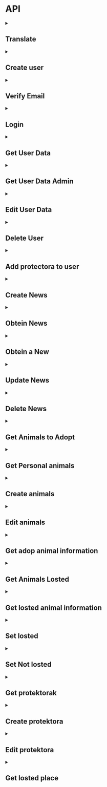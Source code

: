 # API
<details>
<summary> <h2> Translate </h2> </summary>

Link: 
```
https://bastbackend.ddns.net/api/translations/keys
```
Header:
```
Content-Type:application/json
```
Body:
```
{
  "keys":[
    "title0",
    "descripcion0"
  ]
}
```
Response:
```
{
  "translations": {
    "descripcion0": {
      "es": "Seguro que sospechabas algo, pero la nariz de tu compa\u00f1ero peludo no solo es un detector infalible de chuches...",
      "eu": "Zerbait susmatzen zenuen, baina zure lagun iletsuaren sudurra ez da soilik goxokiak aurkitzeko detektagailu hutsa..."
    },
    "title0": {
      "es": "La nariz de tu perro es \u00fanica",
      "eu": "Zure txakurraren sudurra bakarra da"
    }
  }
}
```
Response Error:
```
{
  "message": "No translations found for the given keys"
}  
```
</details>

<details>
<summary> <h2> Create user </h2> </summary>
  
Link: 
```
https://bastbackend.ddns.net/api/register
```
Header:
```
Content-Type:application/json
```
Body:
```
{
    "DNI": "123987",
    "name": "Guts",
    "secondName": "Alcon",
    "email": "guts@example.com",
    "password": "123maite",
    "password_confirmation": "123maite",
    "year": "2005-01-10",
    "img": img->Object
}

```
Response:
```
{
  "message": "Usuario creado exitosamente",
  "user": {
    "DNI": "1239878",
    "name": "Casca",
    "secondName": "Alcon",
    "email": "Casca@example.com",
    "year": "2010-10-10T00:00:00.000000Z",
    "id": 3,
    "img": "www.bastbackend.ddns.net/public/storage/profile.jpg"
  }
}
```
Response Error:
```
{
  "message": "Datos incorrectos o incompletos.",
  "errors": {
    "DNI": [
      "The d n i has already been taken."
    ],
    "email": [
      "The email has already been taken."
    ]
  }
}
```
</details>

<details>
<summary> <h2> Verify Email </h2> </summary>
Emaila Verifikatzeko erabiltzen da
Link: 
```
https://bastbackend.ddns.net/api/verity-email/34298df983hfdkd
```
Header:
```
Content-Type:application/json
```


Response:
```
{
  "msg":"Email Verificado"
}
```
Response Error:
```
{
  "message": "Datos incorrectos o incompletos.",
}
```

</details>




<details>
<summary> <h2> Login </h2> </summary>
  
Link: 
```
https://bastbackend.ddns.net/api/login
```
Header:
```
Content-Type:application/json
```
Body:
```
{
  "email": "guts@example.com",
  "password": "123maite"
}
```
Response:
```
{
  "user": {
    "DNI": "12345678R",
    "name": "Manex",
    "secondName": "Aranzadi Ega\u00f1a",
    "email": "manex@zubiri.com",
    "year": "2005-01-10T00:00:00.000000Z",
    "rola": "erabiltzaile",
    "idProtektora": null,
    "img":"img": "www.bastbackend.ddns.net/public/storage/profile.jpg"
  }
  "token": "16|kFjHTrpajMNzVl3mFdxyolREya60S9Jr766ip9y0d582b690"
}
```
Response Error:
```
{
  "error": "Las credenciales proporcionadas son incorrectas."
}
```
</details>

<details>
    
<summary> <h2> Get User Data </h2> </summary>
Link: 
 
```
https://bastbackend.ddns.net/api/user-data
```
Header:
```
Content-Type:application/json
Authorization:Bearer 41|FsqTSzQTGSKTy9UB6FhbTi8NjdeYSHE65Nd3hS0505a2bb25
```
Response:
```
{
    "user": {
        "id": 1,
        "DNI": "123456789A",
        "name": "Juan",
        "secondName": "Pérez",
        "email": "juan.perez@ejemplo.com",
        "year": "1990-05-20",
        "img": "http://urlimagen.com/imagen.jpg"
    },
    "animals": [
        {
            "id": 1,
            "name": "Fido",
            "type": "txakurra",
            "animalType": "Perro",
            "img": "http://urlimagen.com/fido.jpg",
            "bakuna": true,
            "gender": "Macho",
            "descripcion": "Perro muy amigable",
            "year": "2020",
            "losted": false,
            "noiztik": "2023-01-01",
            "userID": 1
        },
        {
            "id": 2,
            "name": "Mimi",
            "type": "katua",
            "animalType": "Gato",
            "img": "http://urlimagen.com/mimi.jpg",
            "bakuna": true,
            "gender": "Hembra",
            "descripcion": "Gato tranquilo",
            "year": "2019",
            "losted": false,
            "noiztik": "2022-12-01",
            "userID": 1
        }
    ]
}

```
Response Error:
```
{
        "error": "Usuario no autenticado"
}
```
</details>


<details>
<summary> <h2> Get User Data Admin</h2> </summary>
Lortzen dira erabiltzaile guztien datuak
Link: 
 
```
https://bastbackend.ddns.net/api/get-all-user
```
Header:
```
Content-Type:application/json
Authorization:Bearer 41|FsqTSzQTGSKTy9UB6FhbTi8NjdeYSHE65Nd3hS0505a2bb25
```
Response:
```
{
    "user": {
        "id": 1,
        "DNI": "123456789A",
        "name": "Juan",
        "secondName": "Pérez",
        "email": "juan.perez@ejemplo.com",
        "year": "1990-05-20",
        "img": "http://urlimagen.com/imagen.jpg"
    },
    "animals": [
        {
            "id": 1,
            "name": "Fido",
            "type": "txakurra",
            "animalType": "Perro",
            "img": "http://urlimagen.com/fido.jpg",
            "bakuna": true,
            "gender": "Macho",
            "descripcion": "Perro muy amigable",
            "year": "2020",
            "losted": false,
            "noiztik": "2023-01-01",
            "userID": 1
        },
        {
            "id": 2,
            "name": "Mimi",
            "type": "katua",
            "animalType": "Gato",
            "img": "http://urlimagen.com/mimi.jpg",
            "bakuna": true,
            "gender": "Hembra",
            "descripcion": "Gato tranquilo",
            "year": "2019",
            "losted": false,
            "noiztik": "2022-12-01",
            "userID": 1
        }
    ]
}

```
Response Error:
```
{
        "error": "Usuario no autenticado"
}
```
</details>

<details>
    
<summary> <h2> Edit User Data </h2> </summary>
<p> **Put** bitartez egin behar da</p>
Link: 
 
```
https://bastbackend.ddns.net/api/user-data-edit
```
Header:
```
Content-Type:application/json
Authorization:Bearer 41|FsqTSzQTGSKTy9UB6FhbTi8NjdeYSHE65Nd3hS0505a2bb25
```
Body:
```
{
    "DNI": "123456789B",
    "name": "Juan",
    "secondName": "García",
    "email": "juan.garcia@ejemplo.com",
    "password": "nuevaContraseña123",
    "year": "1991-06-15",
    "img": img->Object
}
```
Response:
```
{
    "message": "Usuario actualizado exitosamente",
    "user": {
        "id": 1,
        "DNI": "123456789B",
        "name": "Juan",
        "secondName": "García",
        "email": "juan.garcia@ejemplo.com",
        "year": "1991-06-15",
        "img": "http://urlimagen.com/nueva-imagen.jpg"
    }
}


```
Response Error:
```
{
    "message": "Datos incorrectos o incompletos.",
    "errors": {
        "email": ["El correo electrónico ya está en uso."]
    }
}
{
    "message": "Ocurrió un error al actualizar los datos del usuario.",
    "error": "Error en la base de datos"
}

```
</details>

<details>

<summary> <h2> Delete User </h2> </summary>
<p> **Delete** bitartez egin behar da</p>
Link: 
 
```
https://bastbackend.ddns.net/api/user-delete
```
Header:
```
Content-Type:application/json
Authorization:Bearer 41|FsqTSzQTGSKTy9UB6FhbTi8NjdeYSHE65Nd3hS0505a2bb25
```
Body:
```

```
Response:
```
{
    "message": "Usuario borrato exitosamente",
}
```
Response Error:
```
{
    "error": "Usuario no autenticado"
}

```
</details>

<details>
    
<summary> <h2> Add protectora to user </h2> </summary>
<p> **Put** bitartez egin behar da</p>
Link: 
 
```
https://bastbackend.ddns.net/api/user-add-protectora
```
Header:
```
Content-Type:application/json
Authorization:Bearer 41|FsqTSzQTGSKTy9UB6FhbTi8NjdeYSHE65Nd3hS0505a2bb25
```
Body:
```
{
    "email": "usuario@example.com"
}
```
Response:
```
{
    "message": "Protector asignado exitosamente al usuario.",
    "user": {
        "id": 2,
        "email": "usuario@example.com",
        "idProtektora": 1,  // idProtektora asignado al usuario
        "created_at": "2025-01-10T12:34:56.000000Z",
        "updated_at": "2025-01-10T12:34:56.000000Z"
    }
}
```
Response Error:
```
{
    "message": "El email no existe."
}
{
    "message": "El usuario ya tiene asignada una protectora."
}
{
    "error": "El usuario no tiene asignada una protectora."
}
{
    "message": "Ocurrió un error al asignar la protectora al usuario.",
    "error": "Mensaje de error específico"
}

```
</details>

<details>
<summary> <h2> Create News </h2> </summary>
  
Link: 
```
https://bastbackend.ddns.net/api/news
```
Header:
```
Content-Type:application/json
Authorization:Bearer 2|iUwrUrIzOilpvkowMLL8eLo08oPoTjrkwRdkOdMRf38052b7
```
Body:
```
{
  "titleES": "Título en Español",
  "titleEU": "Titulua euskaraz",
  "textES": "Este es el texto de la noticia en Español",
  "textEU": "Hau da euskarazko albistearen testua",
  "img": img->object
}
```
Response:
```
{
  "message": "Noticia creada con \u00e9xito",
  "news": {
    "protektora": 1,
    "updated_at": "2024-12-12T10:13:59.000000Z",
    "created_at": "2024-12-12T10:13:59.000000Z",
    "id": 5,
    "title": "title5",
    "text": "news5",
  "img": https://images.squarespace-cdn.com/content/v1/607f89e638219e13eee71b1e/1684821560422-SD5V37BAG28BURTLIXUQ/michael-sum-LEpfefQf4rU-unsplash.jpg
  }
}
```
Response Error:
```
{
  "error": "Las credenciales proporcionadas son incorrectas."
}
```
</details>

<details>
<summary> <h2> Obtein News </h2> </summary>
<p> **Get** bitartez egin behar da</p>
Link: 
<p>Protektora_id is optional</p>
    
```
https://bastbackend.ddns.net/api/latest-news?count=5&offset=10&protektora_id=1
```
Header:
```
Content-Type:application/json
```
Response:
```
[
  {
    "id": 6,
    "text": "news6",
    "protektora": 1,
    "created_at": "2024-12-12T10:14:34.000000Z",
    "updated_at": "2024-12-12T10:14:34.000000Z",
    "title": "title6",
    "img": "url"
  },
  {
    "id": 5,
    "text": "news5",
    "protektora": 1,
    "created_at": "2024-12-12T10:13:59.000000Z",
    "updated_at": "2024-12-12T10:13:59.000000Z",
    "title": "title5",
    "img": "url"
  }
]
```
Response Error:
```
{
  "error": "Las credenciales proporcionadas son incorrectas."
}
```
</details>

<details>
<summary> <h2> Obtein a New </h2> </summary>
<p> **Get** bitartez egin behar da</p>
Link: 
<p>Protektora_id is optional</p>
    
```
https://bastbackend.ddns.net/api/new-obtein/45
```
Header:
```
Content-Type:application/json
```
Response:
```
{
  "id": 45,
  "created_at": "2024-12-18T07:54:13.000000Z",
  "updated_at": "2024-12-18T07:54:13.000000Z",
  "img": "https:\/\/encrypted-tbn0.gstatic.com\/images?q=tbn:ANd9GcSO7bOfBsmhU_djVmxnh_aWU0oUSOYLY4RASg&s",
  "text_translations": [
    {
      "keyValue": "news45",
      "language": "es",
      "value": "La adopci\u00f3n de perros ha ganado popularidad en los \u00faltimos a\u00f1os, con un creciente n\u00famero de personas que eligen adoptar en lugar de comprar mascotas. Este cambio en la mentalidad "
    },
    {
      "keyValue": "news45",
      "language": "eu",
      "value": "Zakurren adopzioak ospea irabazi du azken urteetan, gero eta gehiago dira animaliak erostea baino adoptatzea aukeratzen duten pertsonak. Mentalitate honetan egon den aldaketa honek abandonatutako animalien kopurua"
    }
  ],
  "title_translations": [
    {
      "keyValue": "title45",
      "language": "es",
      "value": "Adopci\u00f3n de perros en lugar de compra: un cambio en la mentalidad"
    },
    {
      "keyValue": "title45",
      "language": "eu",
      "value": "Zakurren adopzioa erosketaren ordez: mentalitatean aldaketa bat"
    }
  ]
}
```
Response Error:
```
{
    "error": "Noticia no encontrada"
}

```
</details>

<details>
    
<summary> <h2> Update News </h2> </summary>
<p> **Put** bitartez egin behar da</p>
Link: 
 
```
https://bastbackend.ddns.net/api/news/50
```
Header:
```
Content-Type:application/json
Authorization:Bearer 41|FsqTSzQTGSKTy9UB6FhbTi8NjdeYSHE65Nd3hS0505a2bb25
```
Body:
```
{
   "titleES": "Nuevo título en español",
   "titleEU": "Berriaren izenburua euskaraz",
   "textES": "Texto de la noticia en español.",
   "textEU": "Albistearen testua euskaraz111.",
   "img": img->object
 }
```
Response:
```
{
  "message": "Noticia actualizada con \u00e9xito",
  "news": {
    "id": 50,
    "text": "news50",
    "protektora": 1,
    "created_at": "2025-01-07T12:05:45.000000Z",
    "updated_at": "2025-01-07T12:45:04.000000Z",
    "title": "title50",
    "img": "https:\/\/ejemplo.com\/imagen.jpg"
  }
}
```
Response Error:
```
{
  "error": "Las credenciales proporcionadas son incorrectas."
}
```
</details>

<details>
    
<summary> <h2> Delete News </h2> </summary>
<p> **delete** bitartez egin behar da</p>
Link: 
 
```
https://bastbackend.ddns.net/api/news/50
```
Header:
```
Content-Type:application/json
Authorization:Bearer 41|FsqTSzQTGSKTy9UB6FhbTi8NjdeYSHE65Nd3hS0505a2bb25
```
Response:
```
{
  "msg":"New Deleted"
}
```
Response Error:
```
{
  "error": "Las credenciales proporcionadas son incorrectas."
}
```
</details>


<details>
    
<summary> <h2> Get Animals to Adopt </h2> </summary>
<p> **Get** bitartez egin behar da</p>
Link: 
 
```
https://bastbackend.ddns.net/api/animals-adopt?limit=5&offset=0&protektora_id=123&type=txakurra
```
Header:
```
Content-Type:application/json
```
Response:
```
[
    {
        "id": 1,
        "name": "Fido",
        "etxekoAnimalia": true,
        "type": "txakurra",
        "animalType": "Dog",
        "img": null,
        "bakuna": 1,
        "gender": 1,
        "descripcion": "Friendly dog",
        "year": "2020-05-01 00:00:00",
        "losted": 0,
        "noiztik": "2025-01-01 00:00:00",
        "userID": 2,
        "protektora_id": 123
    },
    {
        "id": 2,
        "name": "Luna",
        "etxekoAnimalia": true,
        "type": "katua",
        "animalType": "Cat",
        "img": null,
        "bakuna": 1,
        "gender": 0,
        "descripcion": "Playful cat",
        "year": "2021-03-15 00:00:00",
        "losted": 0,
        "noiztik": "2025-01-01 00:00:00",
        "userID": 3,
        "protektora_id": 123
    }
]

```
Response Error:
```
{
    "message": "No animals found for the given criteria"
}
```
</details>

<details>
    
<summary> <h2> Get Personal animals </h2> </summary>
<p> **Get** bitartez egin behar da</p>
Link: 
 
```
https://bastbackend.ddns.net/api/animals-personal?limit=5&offset=0&protektora_id=123&type=txakurra
```
Header:
```
Content-Type:application/json
Authorization:Bearer 41|FsqTSzQTGSKTy9UB6FhbTi8NjdeYSHE65Nd3hS0505a2bb25
```
Response:
```
[
    {
        "id": 1,
        "name": "Fido",
        "etxekoAnimalia": true,
        "type": "txakurra",
        "animalType": "Dog",
        "img": null,
        "bakuna": 1,
        "gender": 1,
        "descripcion": "Friendly dog",
        "year": "2020-05-01 00:00:00",
        "losted": 0,
        "noiztik": "2025-01-01 00:00:00",
        "userID": 2,
        "protektora_id": 123
    },
    {
        "id": 2,
        "name": "Luna",
        "etxekoAnimalia": true,
        "type": "katua",
        "animalType": "Cat",
        "img": null,
        "bakuna": 1,
        "gender": 0,
        "descripcion": "Playful cat",
        "year": "2021-03-15 00:00:00",
        "losted": 0,
        "noiztik": "2025-01-01 00:00:00",
        "userID": 3,
        "protektora_id": 123
    }
]

```
Response Error:
```
{
    "message": "No animals found for the given criteria"
}
```
</details>


<details>
    
<summary> <h2> Create animals </h2> </summary>
<p> **Post** bitartez egin behar da</p>
Link: 
 
```
https://bastbackend.ddns.net/api/animals-create
```
Header:
```
Content-Type:application/json
Authorization:Bearer 41|FsqTSzQTGSKTy9UB6FhbTi8NjdeYSHE65Nd3hS0505a2bb25
```
Body:
```
{
    "id": 1,
    "name": "Fido",
    "etxekoAnimalia": true,
    "type": "txakurra",
    "animalType": "Pastor Alemán",
    "img": img->object,
    "bakuna": 1,
    "gender": 1,
    "descripcion": "Perro amigable y enérgico",
    "year": "2020-01-01",
    "losted": null,
    "noiztik": null,
    "userID": 5,
    "created_at": "2025-01-08 00:00:00",
    "updated_at": "2025-01-08 00:00:00"
}
```
Response:
```
Código 201: creado correctamente
```
Response Error:
```
{
        "error": "Usuario no autenticado"
}
```
</details>



<details>
    
<summary> <h2> Edit animals </h2> </summary>
<p> **Post** bitartez egin behar da</p>
Link: 
 
```
https://bastbackend.ddns.net/api/animals-edit
```
Header:
```
Content-Type:application/json
Authorization:Bearer 41|FsqTSzQTGSKTy9UB6FhbTi8NjdeYSHE65Nd3hS0505a2bb25
```
Body:
```
{
  "id": 1,
  "name": "Max",
  "etxekoAnimalia": true,
  "type": "txakurra",
  "animalType": "Pastor Alemán",
  "img": img->object,
  "bakuna": 2,
  "gender": 1,
  "descripcion": "Animal amigable y activo.",
  "year": "2020-05-10"
}

```
Response:
```
{
  "id": 1,
  "name": "Max",
  "etxekoAnimalia": true,
  "type": "txakurra",
  "animalType": "Pastor Alemán",
  "img": "http://urlimagen.com/nueva-imagen.jpg",
  "bakuna": 2,
  "gender": 1,
  "descripcion": "Animal amigable y activo.",
  "year": "2020-05-10",
  "losted": null,
  "noiztik": null,
  "userID": 2,
  "protektora_id": 5
}

```
Response Error:
```
{
  "error": "Animal no encontrado"
}
{
  "error": "Usuario no autenticado"
}
{
  "error": "No tienes permisos para editar este animal"
}
{
  "message": "Datos incorrectos o incompletos.",
  "errors": {
    "name": ["El campo name es obligatorio."],
    "bakuna": ["El campo bakuna debe ser un número entero mayor o igual a 0."]
  }
}

```
</details>


<details>
    
<summary> <h2> Get adop animal information</h2> </summary>
<p> **Get** bitartez egin behar da</p>
Link: 
 
```
https://bastbackend.ddns.net/api/animal-adopt/33
```
Header:
```
Content-Type:application/json
```
Response:
```
{
  "id": 1,
  "name": "Max",
  "etxekoAnimalia": true,
  "type": "txakurra",
  "animalType": "Pastor Alemán",
  "img": "http://urlimagen.com/nueva-imagen.jpg",
  "bakuna": 2,
  "gender": 1,
  "descripcion": "Animal amigable y activo.",
  "year": "2020-05-10",
  "losted": null,
  "noiztik": null,
  "userID": 2,
  "protektora_id": 5
}

```
Response Error:
```
{
  "error": "Animal no encontrado"
}
{
  "message": "Datos incorrectos o incompletos.",
  "errors": {
    "name": ["El campo name es obligatorio."],
    "bakuna": ["El campo bakuna debe ser un número entero mayor o igual a 0."]
  }
}

```
</details>





<details>
    
<summary> <h2> Get Animals Losted </h2> </summary>
<p> **Get** bitartez egin behar da</p>
Link: 
 
```
https://bastbackend.ddns.net/api/animals-losted?limit=5&offset=0&protektora_id=123&type=txakurra&herria=Donostia&lurraldea=Guipuzkoa
```
Header:
```
Content-Type:application/json
```
Response:
```
[
    {
        "id": 1,
        "name": "Fido",
        "etxekoAnimalia": true,
        "type": "txakurra",
        "animalType": "Dog",
        "img": null,
        "bakuna": 1,
        "gender": 1,
        "descripcion": "Friendly dog",
        "year": "2020-05-01 00:00:00",
        "losted": 0,
        "noiztik": "2025-01-01 00:00:00",
        "userID": 2,
        "protektora_id": 123,
        "losted":3
    },
    {
        "id": 2,
        "name": "Luna",
        "etxekoAnimalia": true,
        "type": "katua",
        "animalType": "Cat",
        "img": null,
        "bakuna": 1,
        "gender": 0,
        "descripcion": "Playful cat",
        "year": "2021-03-15 00:00:00",
        "losted": 0,
        "noiztik": "2025-01-01 00:00:00",
        "userID": 3,
        "protektora_id": 123,
        "losted":4
    }
]

```
Response Error:
```
{
    "message": "No animals found for the given criteria"
}
```
</details>



<details>
    
<summary> <h2> Get losted animal information</h2> </summary>
<p> **Get** bitartez egin behar da</p>
Link: 
 
```
https://bastbackend.ddns.net/api/animal-losted/{id}
```
Header:
```
Content-Type:application/json
```
Response:
```
{
  "id": 1,
  "name": "Max",
  "etxekoAnimalia": true,
  "type": "txakurra",
  "animalType": "Pastor Alemán",
  "img": "http://urlimagen.com/nueva-imagen.jpg",
  "bakuna": 2,
  "gender": 1,
  "descripcion": "Animal amigable y activo.",
  "year": "2020-05-10",
  "losted": null,
  "noiztik": null,
  "userID": 2,
  "protektora_id": 5
}

```
Response Error:
```
{
  "error": "Animal no encontrado"
}
{
  "message": "Datos incorrectos o incompletos.",
  "errors": {
    "name": ["El campo name es obligatorio."],
    "bakuna": ["El campo bakuna debe ser un número entero mayor o igual a 0."]
  }
}

```
</details>

<details>
    
<summary> <h2> Set losted</h2> </summary>
<p> **Post** bitartez egin behar da</p>
Link: 
 
```
https://bastbackend.ddns.net/api/set-losted
```
Header:
```
Content-Type:application/json
Authorization:Bearer 41|FsqTSzQTGSKTy9UB6FhbTi8NjdeYSHE65Nd3hS0505a2bb25
```
Body:
```
{
  "id": 1,
  "hiria": "Donostia",
  "probintzia": "Guipuzkoa",
  "fecha": "2022-01-01",
  "moreInformation": "text text"
}
```
Response:
```
{
  "mesagge":"losted"
}

```
Response Error:
```
{
  "error": "Animal no encontrado"
}
{
  "message": "Datos incorrectos o incompletos.",
  "errors": {
    "name": ["El campo name es obligatorio."],
    "bakuna": ["El campo bakuna debe ser un número entero mayor o igual a 0."]
  }
}

```
</details>

<details>
    
<summary> <h2> Set Not losted</h2> </summary>
<p> **Post** bitartez egin behar da</p>
Link: 
 
```
https://bastbackend.ddns.net/api/set-not-losted
```
Header:
```
Content-Type:application/json
Authorization:Bearer 41|FsqTSzQTGSKTy9UB6FhbTi8NjdeYSHE65Nd3hS0505a2bb25
```
Body:
```
{
  "id": 1  
}
```
Response:
```
{
  "mesagge":"not losted"
}

```
Response Error:
```
{
  "error": "Animal no encontrado"
}
{
  "message": "Datos incorrectos o incompletos.",
  "errors": {
    "name": ["El campo name es obligatorio."],
    "bakuna": ["El campo bakuna debe ser un número entero mayor o igual a 0."]
  }
}

```
</details>





<details>
    
<summary> <h2> Get protektorak</h2> </summary>
<p> **Post** bitartez egin behar da</p>
Link: 
 
```
https://bastbackend.ddns.net/api/protectora-list
```

Response:
```
{
    "name": "Protección Animal",
    "provintzia": "Vizcaya",
    "hiria": "Bilbao",
    "telefono": "123456789",
    "email": "contacto@proteccionanimal.org",
    "logo": "https://example.com/images/logo.jpg"
}
{
    "name": "Protección Animal",
    "provintzia": "Vizcaya",
    "hiria": "Bilbao",
    "telefono": "123456789",
    "email": "contacto@proteccionanimal.org",
    "logo": "https://example.com/images/logo.jpg"
}


```
Response Error:
```
{
  "error": "Protectora no encontrado"
}

```
</details>

<details>
    
<summary> <h2> Create protektora</h2> </summary>
<p> **Post** bitartez egin behar da</p>
Link: 
 
```
https://bastbackend.ddns.net/api/protectora-create
```
Header:
```
Authorization:Bearer 41|FsqTSzQTGSKTy9UB6FhbTi8NjdeYSHE65Nd3hS0505a2bb25
```
body:
```
{
    "name": "Protección Animal",
    "provintzia": "Vizcaya",
    "hiria": "Bilbao",
    "telefono": "123456789",
    "email": "contacto@proteccionanimal.org",
    "logo": img ➡️ object
}


```
Response Error:
```
{
  "perfe": "Protectora sortuta"
}

```
</details>



<details>
    
<summary> <h2> Edit protektora</h2> </summary>
<p> **Post** bitartez egin behar da</p>
Link: 
 
```
https://bastbackend.ddns.net/api/protectora-edit
```
Header:
```
Authorization:Bearer 41|FsqTSzQTGSKTy9UB6FhbTi8NjdeYSHE65Nd3hS0505a2bb25
```
body:
```
{
    "id":1,
    "name": "Protección Animal",
    "provintzia": "Vizcaya",
    "hiria": "Bilbao",
    "telefono": "123456789",
    "email": "contacto@proteccionanimal.org",
    "logo": img ➡️ object
}


```
Response Error:
```
{
  "perfe": "Protectora editatuta"
}

```
</details>



<details>
    
<summary> <h2> Get losted place</h2> </summary>
<p> **Get** bitartez egin behar da</p>
Link: 
 
```
https://bastbackend.ddns.net/api/losted-place
```

Response:
```
{
    "Araba": ["Vitoria-Gasteiz"],
    "Bizkaia": ["Barakaldo", "Bilbao", "Getxo"],
    "Gipuzkoa": ["Donostia", "Irun", "Tolosa"]
}


```
</details>